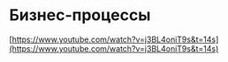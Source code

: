 # Бизнес-процессы

[https://www.youtube.com/watch?v=j3BL4oniT9s&t=14s](https://www.youtube.com/watch?v=j3BL4oniT9s&t=14s)

